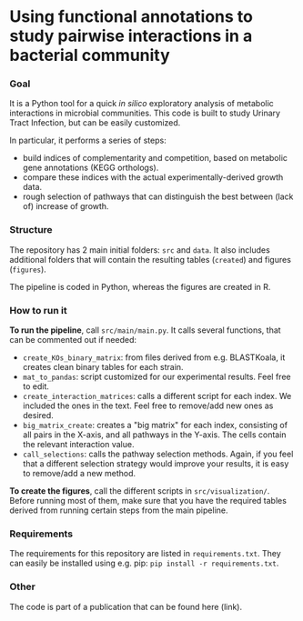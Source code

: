 # Using functional annotations to study pairwise interactions in a bacterial community

### Goal
It is a Python tool for a quick _in silico_ exploratory analysis of metabolic interactions in
microbial communities. This code is built to study Urinary Tract Infection, but can be easily customized.

In particular, it performs a series of steps:

- build indices of complementarity and competition, based on metabolic gene annotations (KEGG orthologs).
- compare these indices with the actual experimentally-derived growth data.
- rough selection of pathways that can distinguish the best between (lack of) increase of growth.

### Structure
The repository has 2 main initial folders: `src` and `data`. It also includes additional folders
that will contain the resulting tables (`created`) and figures (`figures`).

The pipeline is coded in Python, whereas the figures are created in R.

### How to run it

__To run the pipeline__, call `src/main/main.py`.
It calls several functions, that can be commented out if needed:
    
- `create_KOs_binary_matrix`: from files derived from e.g. BLASTKoala, it creates clean binary tables for each strain.
- `mat_to_pandas`: script customized for our experimental results. Feel free to edit.
- `create_interaction_matrices`: calls a different script for each index.
We included the ones in the text. Feel free to remove/add new ones as desired.
- `big_matrix_create`: creates a "big matrix" for each index, consisting of all pairs in the X-axis,
and all pathways in the Y-axis. The cells contain the relevant interaction value.
- `call_selections`: calls the pathway selection methods. Again, if you feel that
    a different selection strategy would improve your results, it is easy to remove/add a new method.

__To create the figures__, call the different scripts in `src/visualization/`.
Before running most of them, make sure that you have the required tables derived from running certain 
steps from the main pipeline. 

### Requirements

The requirements for this repository are listed in `requirements.txt`. 
They can easily be installed using e.g. pip: `pip install -r requirements.txt`.

### Other
The code is part of a publication that can be found here (link).
